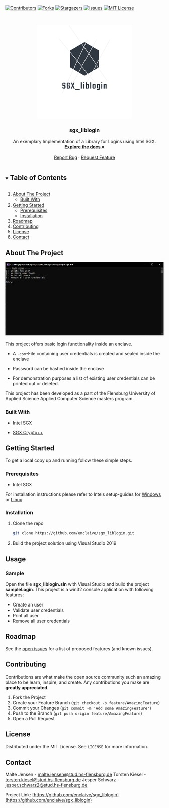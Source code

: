 <!-- PROJECT SHIELDS -->
<!--
*** I'm using markdown "reference style" links for readability.
*** Reference links are enclosed in brackets [ ] instead of parentheses ( ).
*** See the bottom of this document for the declaration of the reference variables
*** for contributors-url, forks-url, etc. This is an optional, concise syntax you may use.
*** https://www.markdownguide.org/basic-syntax/#reference-style-links
-->
[![Contributors][contributors-shield]][contributors-url]
[![Forks][forks-shield]][forks-url]
[![Stargazers][stars-shield]][stars-url]
[![Issues][issues-shield]][issues-url]
[![MIT License][license-shield]][license-url]



<!-- PROJECT LOGO -->
<br />
<p align="center">
  <a href="https://github.com/enclaive/sgx_liblogin">
    <img src="images/logo.png" alt="Logo" width="300" height="300">
  </a>

  <h3 align="center">sgx_liblogin</h3>

  <p align="center">
    An exemplary Implementation of a Library for Logins using Intel SGX.
    <br />
    <a href="https://github.com/enclaive/sgx_liblogin"><strong>Explore the docs »</strong></a>
    <br />
    <br /><!-- 
    <a href="https://github.com/enclaive/sgx_liblogin">View Demo</a>
    · -->
    <a href="https://github.com/enclaive/sgx_liblogin/issues">Report Bug</a>
    ·
    <a href="https://github.com/enclaive/sgx_liblogin/issues">Request Feature</a>
  </p>
</p>



<!-- TABLE OF CONTENTS -->
<details open="open">
  <summary><h2 style="display: inline-block">Table of Contents</h2></summary>
  <ol>
    <li>
      <a href="#about-the-project">About The Project</a>
      <ul>
        <li><a href="#built-with">Built With</a></li>
      </ul>
    </li>
    <li>
      <a href="#getting-started">Getting Started</a>
      <ul>
        <li><a href="#prerequisites">Prerequisites</a></li>
        <li><a href="#installation">Installation</a></li>
      </ul>
    </li>
    <!-- <li><a href="#usage">Usage</a></li> -->
    <li><a href="#roadmap">Roadmap</a></li>
    <li><a href="#contributing">Contributing</a></li>
    <li><a href="#license">License</a></li>
    <li><a href="#contact">Contact</a></li>
    <!-- <li><a href="#acknowledgements">Acknowledgements</a></li> -->
  </ol>
</details>

<!-- ABOUT THE PROJECT -->
## About The Project

![Screenshot](images/screenshot.PNG)

This project offers basic login functionality inside an enclave.

* A ```.csv```-File containing user credentials is created and sealed inside the enclave

* Password can be hashed inside the enclave

* For demonstration purposes a list of existing user credentials can be printed out or deleted.

This project has been developed as a part of the Flensburg University of Applied Science Applied Computer Science masters program.

### Built With

* [Intel SGX](https://www.intel.com/content/www/us/en/architecture-and-technology/software-guard-extensions.html)

* [SGX Crypto++](https://github.com/enclaive/sgx_cryptopp)

<!-- GETTING STARTED -->
## Getting Started

To get a local copy up and running follow these simple steps.

### Prerequisites

- Intel SGX

For installation instructions please refer to Intels setup-guides for [Windows](https://software.intel.com/content/www/us/en/develop/articles/getting-started-with-sgx-sdk-for-windows.html) or [Linux](https://github.com/intel/linux-sgx#introduction)
### Installation

1. Clone the repo
   ```sh
   git clone https://github.com/enclaive/sgx_liblogin.git
   ```
2. Build the project solution using Visual Studio 2019



<!-- USAGE EXAMPLES -->
## Usage
### Sample
Open the file **sgx_liblogin.sln** with Visual Studio and build the project **sampleLogin**.
This project is a win32 console application with following features:

* Create an user
* Validate user credentials
* Print all user
* Remove all user credentials


<!-- ROADMAP -->
## Roadmap

See the [open issues](https://github.com/enclaive/sgx_liblogin/issues) for a list of proposed features (and known issues).



<!-- CONTRIBUTING -->
## Contributing

Contributions are what make the open source community such an amazing place to be learn, inspire, and create. Any contributions you make are **greatly appreciated**.

1. Fork the Project
2. Create your Feature Branch (`git checkout -b feature/AmazingFeature`)
3. Commit your Changes (`git commit -m 'Add some AmazingFeature'`)
4. Push to the Branch (`git push origin feature/AmazingFeature`)
5. Open a Pull Request



<!-- LICENSE -->
## License

Distributed under the MIT License. See `LICENSE` for more information.



<!-- CONTACT -->
## Contact

Malte Jensen - malte.jensen@stud.hs-flensburg.de
Torsten Kiesel - torsten.kiesel@stud.hs-flensburg.de
Jesper Schwarz - jesper.schwarz2@stud.hs-flensburg.de

Project Link: [https://github.com/enclaive/sgx_liblogin](https://github.com/enclaive/sgx_liblogin)



<!-- ACKNOWLEDGEMENTS -->
<!-- ## Acknowledgements

* []()
* []()
* []()





<!-- MARKDOWN LINKS & IMAGES -->
<!-- https://www.markdownguide.org/basic-syntax/#reference-style-links -->
[contributors-shield]: https://img.shields.io/github/contributors/enclaive/sgx_liblogin.svg?style=for-the-badge
[contributors-url]: https://github.com/enclaive/sgx_liblogin/graphs/contributors
[forks-shield]: https://img.shields.io/github/forks/enclaive/repo.svg?style=for-the-badge
[forks-url]: https://github.com/enclaive/sgx_liblogin/network/members
[stars-shield]: https://img.shields.io/github/stars/enclaive/repo.svg?style=for-the-badge
[stars-url]: https://github.com/enclaive/sgx_liblogin/stargazers
[issues-shield]: https://img.shields.io/github/issues/enclaive/repo.svg?style=for-the-badge
[issues-url]: https://github.com/enclaive/sgx_liblogin/issues
[license-shield]: https://img.shields.io/github/license/enclaive/repo.svg?style=for-the-badge
[license-url]: https://github.com/enclaive/sgx_liblogin/blob/master/LICENSE.txt
[product-screenshot]: images/screenshot.png
